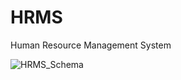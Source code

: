 # HRMS
Human Resource Management System

![HRMS_Schema](https://user-images.githubusercontent.com/82759282/120679429-d3601400-c4a1-11eb-94cc-fc1f87a4cece.PNG)
